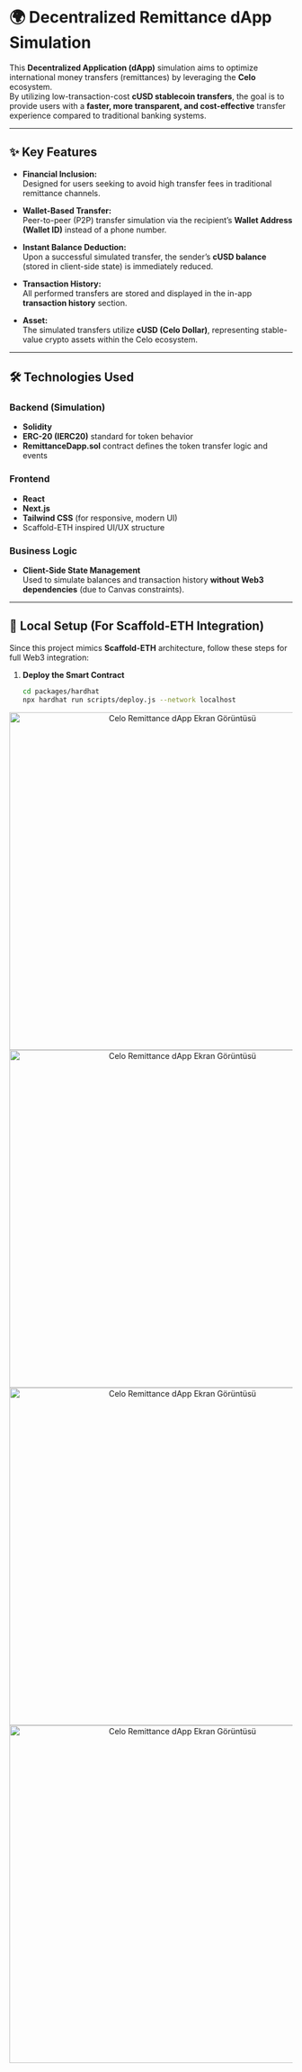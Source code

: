 # 🌍 Decentralized Remittance dApp Simulation

This **Decentralized Application (dApp)** simulation aims to optimize international money transfers (remittances) by leveraging the **Celo** ecosystem.  
By utilizing low-transaction-cost **cUSD stablecoin transfers**, the goal is to provide users with a **faster, more transparent, and cost-effective** transfer experience compared to traditional banking systems.

---

## ✨ Key Features

- **Financial Inclusion:**  
  Designed for users seeking to avoid high transfer fees in traditional remittance channels.

- **Wallet-Based Transfer:**  
  Peer-to-peer (P2P) transfer simulation via the recipient’s **Wallet Address (Wallet ID)** instead of a phone number.

- **Instant Balance Deduction:**  
  Upon a successful simulated transfer, the sender’s **cUSD balance** (stored in client-side state) is immediately reduced.

- **Transaction History:**  
  All performed transfers are stored and displayed in the in-app **transaction history** section.

- **Asset:**  
  The simulated transfers utilize **cUSD (Celo Dollar)**, representing stable-value crypto assets within the Celo ecosystem.

---

## 🛠️ Technologies Used

### Backend (Simulation)
- **Solidity**
- **ERC-20 (IERC20)** standard for token behavior
- **RemittanceDapp.sol** contract defines the token transfer logic and events

### Frontend
- **React**
- **Next.js**
- **Tailwind CSS** (for responsive, modern UI)
- Scaffold-ETH inspired UI/UX structure

### Business Logic
- **Client-Side State Management**  
  Used to simulate balances and transaction history **without Web3 dependencies** (due to Canvas constraints).

---

## 🚀 Local Setup (For Scaffold-ETH Integration)

Since this project mimics **Scaffold-ETH** architecture, follow these steps for full Web3 integration:

1. **Deploy the Smart Contract**
   ```bash
   cd packages/hardhat
   npx hardhat run scripts/deploy.js --network localhost

<div align="center">
  <img src="celoproje1.png" alt="Celo Remittance dApp Ekran Görüntüsü" width="600"/>
</div>
<div align="center">
  <img src="celoproje2.png" alt="Celo Remittance dApp Ekran Görüntüsü" width="600"/>
</div>
<div align="center">
  <img src="celoproje3.png" alt="Celo Remittance dApp Ekran Görüntüsü" width="600"/>
</div>
<div align="center">
  <img src="celoproje4.png" alt="Celo Remittance dApp Ekran Görüntüsü" width="600"/>
</div>
